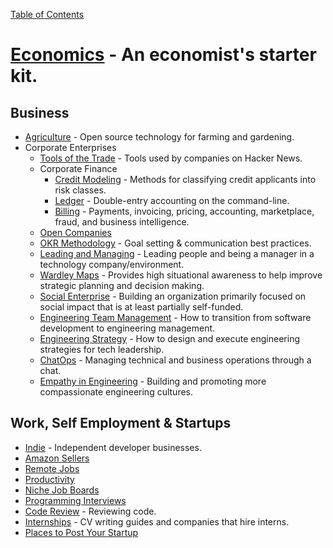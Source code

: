 [Table of Contents](../readme.md)

# [Economics](https://github.com/antontarasenko/awesome-economics#readme) - An economist's starter kit.

## Business
- [Agriculture](https://github.com/brycejohnston/awesome-agriculture#readme) - Open source technology for farming and gardening.
- Corporate Enterprises
	- [Tools of the Trade](https://github.com/cjbarber/ToolsOfTheTrade#readme) - Tools used by companies on Hacker News.
	- Corporate Finance
		- [Credit Modeling](https://github.com/mourarthur/awesome-credit-modeling#readme) - Methods for classifying credit applicants into risk classes.
		- [Ledger](https://github.com/sfischer13/awesome-ledger#readme) - Double-entry accounting on the command-line.
		- [Billing](https://github.com/kdeldycke/awesome-billing#readme) - Payments, invoicing, pricing, accounting, marketplace, fraud, and business intelligence.
	- [Open Companies](https://github.com/opencompany/awesome-open-company#readme)
	- [OKR Methodology](https://github.com/domenicosolazzo/awesome-okr#readme) - Goal setting & communication best practices.
	- [Leading and Managing](https://github.com/LappleApple/awesome-leading-and-managing#readme) - Leading people and being a manager in a technology company/environment.
	- [Wardley Maps](https://github.com/wardley-maps-community/awesome-wardley-maps#readme) - Provides high situational awareness to help improve strategic planning and decision making.
	- [Social Enterprise](https://github.com/RayBB/awesome-social-enterprise#readme) - Building an organization primarily focused on social impact that is at least partially self-funded.
	- [Engineering Team Management](https://github.com/kdeldycke/awesome-engineering-team-management#readme) - How to transition from software development to engineering management.
	- [Engineering Strategy](https://github.com/aleixmorgadas/awesome-engineering-strategy#readme) - How to design and execute engineering strategies for tech leadership.
	- [ChatOps](https://github.com/exAspArk/awesome-chatops#readme) - Managing technical and business operations through a chat.
	- [Empathy in Engineering](https://github.com/KimberlyMunoz/empathy-in-engineering#readme) - Building and promoting more compassionate engineering cultures.

## Work, Self Employment & Startups
- [Indie](https://github.com/mezod/awesome-indie#readme) - Independent developer businesses.
- [Amazon Sellers](https://github.com/ScaleLeap/awesome-amazon-seller#readme)
- [Remote Jobs](https://github.com/lukasz-madon/awesome-remote-job#readme)
- [Productivity](https://github.com/jyguyomarch/awesome-productivity#readme)
- [Niche Job Boards](https://github.com/tramcar/awesome-job-boards#readme)
- [Programming Interviews](https://github.com/DopplerHQ/awesome-interview-questions#readme)
- [Code Review](https://github.com/joho/awesome-code-review#readme) - Reviewing code.
- [Internships](https://github.com/lodthe/awesome-internships#readme) - CV writing guides and companies that hire interns.
- [Places to Post Your Startup](https://github.com/mmccaff/PlacesToPostYourStartup#readme)